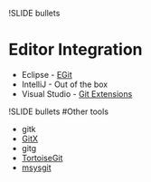 !SLIDE bullets

# Editor Integration

* Eclipse - [EGit](http://www.eclipse.org/egit/)
* IntelliJ - Out of the box
* Visual Studio - [Git Extensions](http://code.google.com/p/gitextensions/)

!SLIDE bullets
#Other tools

* gitk
* [GitX](http://gitx.frim.nl/)
* gitg
* [TortoiseGit](http://code.google.com/p/tortoisegit/)
* [msysgit](http://code.google.com/p/msysgit/)
